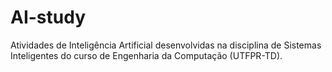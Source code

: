 # AI-study
Atividades de Inteligência Artificial desenvolvidas na disciplina de Sistemas Inteligentes do curso de Engenharia da Computação (UTFPR-TD).

